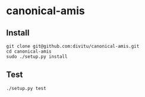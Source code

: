 canonical-amis
==============

Install
-------

    git clone git@github.com:divitu/canonical-amis.git
    cd canonical-amis
    sudo ./setup.py install


Test
----

    ./setup.py test
